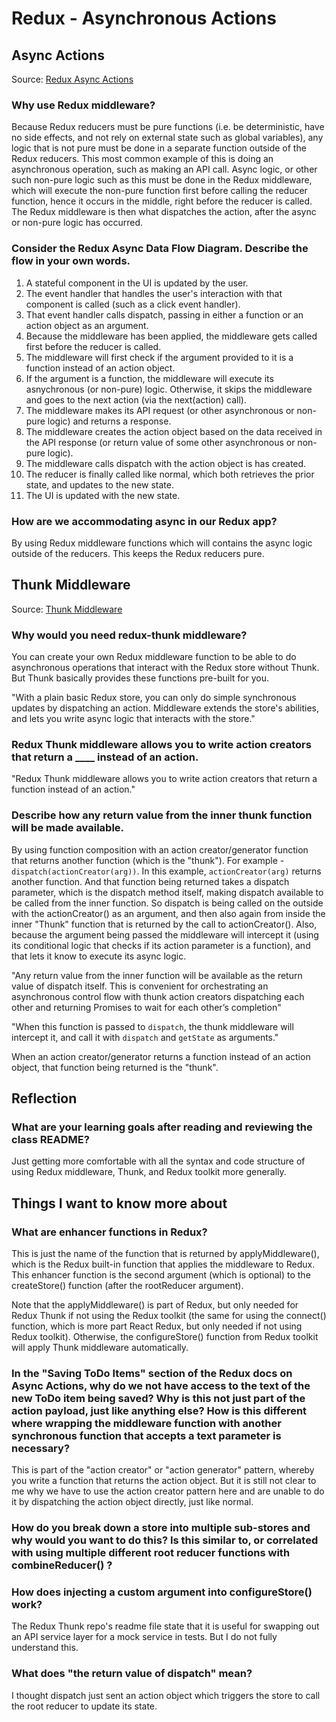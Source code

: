 # Redux - Asynchronous Actions

## Async Actions

Source: [Redux Async Actions](https://redux.js.org/tutorials/fundamentals/part-6-async-logic)

### Why use Redux middleware?

Because Redux reducers must be pure functions (i.e. be deterministic, have no side effects, and not rely on external state such as global variables), any logic that is not pure must be done in a separate function outside of the Redux reducers. This most common example of this is doing an asynchronous operation, such as making an API call. Async logic, or other such non-pure logic such as this must be done in the Redux middleware, which will execute the non-pure function first before calling the reducer function, hence it occurs in the middle, right before the reducer is called. The Redux middleware is then what dispatches the action, after the async or non-pure logic has occurred.

### Consider the Redux Async Data Flow Diagram. Describe the flow in your own words.

1) A stateful component in the UI is updated by the user.
2) The event handler that handles the user's interaction with that component is called (such as a click event handler).
3) That event handler calls dispatch, passing in either a function or an action object as an argument.
4) Because the middleware has been applied, the middleware gets called first before the reducer is called.
5) The middleware will first check if the argument provided to it is a function instead of an action object.
6) If the argument is a function, the middleware will execute its asnychronous (or non-pure) logic. Otherwise, it skips the middleware and goes to the next action (via the next(action) call).
7) The middleware makes its API request (or other asynchronous or non-pure logic) and returns a response.
8) The middleware creates the action object based on the data received in the API response (or return value of some other asynchronous or non-pure logic).
9) The middleware calls dispatch with the action object is has created.
10) The reducer is finally called like normal, which both retrieves the prior state, and updates to the new state.
11) The UI is updated with the new state.

### How are we accommodating async in our Redux app?

By using Redux middleware functions which will contains the async logic outside of the reducers. This keeps the Redux reducers pure.

## Thunk Middleware

Source: [Thunk Middleware](https://github.com/reduxjs/redux-thunk)

### Why would you need redux-thunk middleware?

You can create your own Redux middleware function to be able to do asynchronous operations that interact with the Redux store without Thunk. But Thunk basically provides these functions pre-built for you.

"With a plain basic Redux store, you can only do simple synchronous updates by dispatching an action. Middleware extends the store's abilities, and lets you write async logic that interacts with the store."

### Redux Thunk middleware allows you to write action creators that return a ____ instead of an action.

"Redux Thunk middleware allows you to write action creators that return a function instead of an action."

### Describe how any return value from the inner thunk function will be made available.

By using function composition with an action creator/generator function that returns another function (which is the "thunk"). For example - `dispatch(actionCreator(arg))`. In this example, `actionCreator(arg)` returns another function. And that function being returned takes a dispatch parameter, which is the dispatch method itself, making dispatch available to be called from the inner function. So dispatch is being called on the outside with the actionCreator() as an argument, and then also again from inside the inner "Thunk" function that is returned by the call to actionCreator(). Also, because the argument being passed the middleware will intercept it (using its conditional logic that checks if its action parameter is a function), and that lets it know to execute its async logic.

"Any return value from the inner function will be available as the return value of dispatch itself. This is convenient for orchestrating an asynchronous control flow with thunk action creators dispatching each other and returning Promises to wait for each other’s completion"

"When this function is passed to `dispatch`, the thunk middleware will intercept it, and call it with `dispatch` and `getState` as arguments."

When an action creator/generator returns a function instead of an action object, that function being returned is the "thunk".

## Reflection

### What are your learning goals after reading and reviewing the class README?

Just getting more comfortable with all the syntax and code structure of using Redux middleware, Thunk, and Redux toolkit more generally.

## Things I want to know more about

### What are enhancer functions in Redux?

This is just the name of the function that is returned by applyMiddleware(), which is the Redux built-in function that applies the middleware to Redux. This enhancer function is the second argument (which is optional) to the createStore() function (after the rootReducer argument).

Note that the applyMiddleware() is part of Redux, but only needed for Redux Thunk if not using the Redux toolkit (the same for using the connect() function, which is more part React Redux, but only needed if not using Redux toolkit). Otherwise, the configureStore() function from Redux toolkit will apply Thunk middleware automatically.

### In the "Saving ToDo Items" section of the Redux docs on Async Actions, why do we not have access to the text of the new ToDo item being saved? Why is this not just part of the action payload, just like anything else? How is this different where wrapping the middleware function with another synchronous function that accepts a text parameter is necessary?

This is part of the "action creator" or "action generator" pattern, whereby you write a function that returns the action object. But it is still not clear to me why we have to use the action creator pattern here and are unable to do it by dispatching the action object directly, just like normal.

### How do you break down a store into multiple sub-stores and why would you want to do this? Is this similar to, or correlated with using multiple different root reducer functions with combineReducer() ?



### How does injecting a custom argument into configureStore() work?

The Redux Thunk repo's readme file state that it is useful for swapping out an API service layer for a mock service in tests. But I do not fully understand this.

### What does "the return value of dispatch" mean?

I thought dispatch just sent an action object which triggers the store to call the root reducer to update its state.
